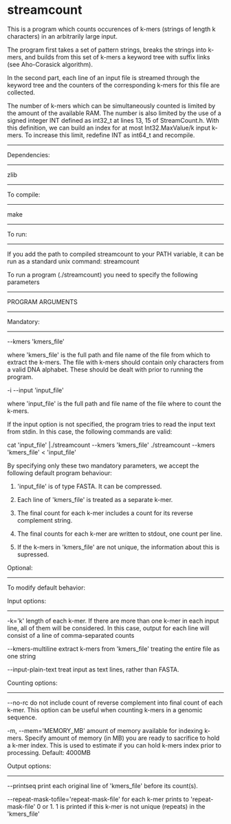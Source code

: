 streamcount
===========
This is a program which counts occurences of k-mers (strings of length k characters) in an arbitrarily large input.

The program first takes a set of pattern strings, breaks the strings into k-mers, and builds from this set of k-mers
a keyword tree with suffix links (see Aho-Corasick algorithm). 

In the second part, each line of an input file is streamed through the keyword tree 
and the counters of the corresponding k-mers for this file are collected.

The number of k-mers which can be simultaneously counted is limited by the amount of the available RAM.
The number is also limited by the use of a signed integer INT defined as int32_t at lines 13, 15 of StreamCount.h.
With this definition, we can build an index for at most Int32.MaxValue/k input k-mers.
To increase this limit, redefine INT as int64_t and recompile.

*************
Dependencies:
*************
zlib

*************
To compile:
*************
make

************
To run:
************
If you add the path to compiled streamcount to your PATH variable, 
it can be run as a standard unix command: streamcount

To run a program (./streamcount) you need to specify the following parameters
****************
PROGRAM ARGUMENTS
****************

Mandatory:
**********

--kmers 'kmers_file'

where 'kmers_file' is the full path and file name of the file from which to extract the k-mers.
The file with k-mers should contain only characters from a valid DNA alphabet. 
These should be dealt with prior to running the program.

-i --input 'input_file'

where 'input_file' is the full path and file name of the file where to count the k-mers.


If the input option is not specified, the program tries to read the input text from stdin.
In this case, the following commands are valid:

cat 'input_file' |./streamcount --kmers 'kmers_file'
./streamcount --kmers 'kmers_file' < 'input_file'

By specifying only these two mandatory parameters, we accept the following default program behaviour:
1. 'input_file' is of type FASTA. It can be compressed.

2. Each line of 'kmers_file' is treated as a separate k-mer.

3. The final count for each k-mer includes a count for its reverse complement string.

4. The final counts for each k-mer are written to stdout, one count per line.

5. If the k-mers in 'kmers_file' are not unique, the information about this is supressed.

Optional:
*********
To modify default behavior:

Input options: 
**************
-k='k' 
length of each k-mer. If there are more than one k-mer in each input line, all of them will be considered. In this case, output for each line will consist of a line of comma-separated counts

--kmers-multiline
extract k-mers from 'kmers_file' treating the entire file as one string

--input-plain-text
treat input as text lines, rather than FASTA.
 
Counting options:
***************** 
--no-rc 
do not include count of reverse complement into final count of each k-mer. This option can be useful when counting k-mers in a genomic sequence.

-m,     --mem='MEMORY_MB'
amount of memory available for indexing k-mers. Specify amount of memory (in MB) you are ready to sacrifice to hold a k-mer index. 
This is used to estimate if you can hold k-mers index prior to processing. 
Default: 4000MB

Output options: 
*************** 
--printseq
print each original line of 'kmers_file' before its count(s). 

--repeat-mask-tofile='repeat-mask-file'
for each k-mer prints to 'repeat-mask-file' 0 or 1. 
1 is printed if this k-mer is not unique (repeats) in the 'kmers_file'
    


